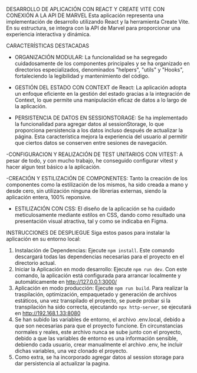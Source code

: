 DESARROLLO DE APLICACIÓN CON REACT Y CREATE VITE CON CONEXIÓN A LA API DE MARVEL
Esta aplicación representa una implementación de desarrollo utilizando React y la herramienta Create Vite. En su estructura, se integra con la API de Marvel para proporcionar una experiencia interactiva y dinámica.

CARACTERÍSTICAS DESTACADAS

- ORGANIZACIÓN MODULAR: La funcionalidad se ha segregado cuidadosamente de los componentes principales y se ha organizado en directorios especializados, denominados "helpers", "utils" y "Hooks", fortaleciendo la legibilidad y mantenimiento del código.

- GESTIÓN DEL ESTADO CON CONTEXT de React: La aplicación adopta un enfoque eficiente en la gestión del estado gracias a la integración de Context, lo que permite una manipulación eficaz de datos a lo largo de la aplicación.

- PERSISTENCIA DE DATOS EN SESSIONSTORAGE: Se ha implementado la funcionalidad para agregar datos al sessionStorage, lo que proporciona persistencia a los datos incluso después de actualizar la página. Esta característica mejora la experiencia del usuario al permitir que ciertos datos se conserven entre sesiones de navegación.

-CONFIGURACION Y REALIZACIÓN DE TEST UNITARIOS CON VITEST: A pesar de todo, y con mucho trabajo, he conseguido configurar vitest y hacer algun test básico a la aplicación.

-CREACIÓN Y ESTILIZACIÓN DE COMPONENTES: Tanto la creación de los componentes como la estilización de los mismos, ha sido creada a mano y desde cero, sin utilización ninguna de librerias externas, siendo la aplicación entera, 100% reponsive.

- ESTILIZACIÓN CON CSS: El diseño de la aplicación se ha cuidado meticulosamente mediante estilos en CSS, dando como resultado una presentación visual atractiva, tal y como se indicaba en Figma.

INSTRUCCIONES DE DESPLIEGUE
Siga estos pasos para instalar la aplicación en su entorno local:

1. Instalación de Dependencias: Ejecute `npm install`. Este comando descargará todas las dependencias necesarias para el proyecto en el directorio actual.
2. Iniciar la Aplicación en modo desarrollo: Ejecute `npm run dev`. Con este comando, la aplicación está configurada para arrancar localmente y automáticamente en http://127.0.0.1:3000/
3. Aplicación en modo producción: Ejecute `npm run build`. Para realizar la traspilación, optimización, empaquetado y generación de archivos estáticos, una vez transpilado el proyecto, se puede probar si la transpilación ha sido correcta, ejecutando `npx http-server`, se ejecutará en http://192.168.1.33:8080
4. Se han subido las variables de entorno, el archivo .env.local, debido a que son necesarias para que el proyecto funcione.
   En circunstancias normales y reales, este archivo nunca se sube junto con el proyecto, debido a que las variables de entorno es una información sensible, debiendo cada usuario, crear manualmente el archivo .env, he incluir dichas variables, una vez clonado el proyecto.
5. Como extra, se ha incorporado agregar datos al session storage para dar persistencia al actualizar la pagina.
